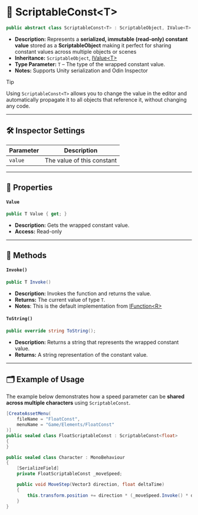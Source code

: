 # 🧩 ScriptableConst&lt;T&gt;

```csharp
public abstract class ScriptableConst<T> : ScriptableObject, IValue<T>
```

- **Description:** Represents a **serialized, immutable (read-only) constant value** stored as a **ScriptableObject**
  making it perfect for sharing constant values across multiple objects or scenes
- **Inheritance:** `ScriptableObject`, [IValue&lt;T&gt;](IValue.md)
- **Type Parameter:** `T` – The type of the wrapped constant value.
- **Notes:** Supports Unity serialization and Odin Inspector

> [!TIP]  
> Using `ScriptableConst<T>` allows you to change the value in the editor and automatically propagate it to all objects
> that reference it, without changing any code.

---

## 🛠 Inspector Settings

| Parameter            | Description                                                             |
|----------------------|-------------------------------------------------------------------------|
| `value` | The value of this constant |

---

## 🔑 Properties

#### `Value`

```csharp
public T Value { get; }
```

- **Description:** Gets the wrapped constant value.
- **Access:** Read-only

---

## 🏹 Methods

#### `Invoke()`

```csharp
public T Invoke()
```

- **Description:** Invokes the function and returns the value.
- **Returns:** The current value of type `T`.
- **Notes**: This is the default implementation from [IFunction&lt;R&gt;](../Functions/IFunction.md)

#### `ToString()`

```csharp
public override string ToString();
```

- **Description:** Returns a string that represents the wrapped constant value.
- **Returns:** A string representation of the constant value.

---

## 🗂 Example of Usage

The example below demonstrates how a speed parameter can be **shared across multiple characters** using
`ScriptableConst`.

```csharp
[CreateAssetMenu(
    fileName = "FloatConst",
    menuName = "Game/Elements/FloatConst"
)]
public sealed class FloatScriptableConst : ScriptableConst<float>
{
}
```

```csharp
public sealed class Character : MonoBehaviour
{
    [SerializeField] 
    private FloatScriptableConst _moveSpeed;

    public void MoveStep(Vector3 direction, float deltaTime) 
    {
        this.transform.position += direction * (_moveSpeed.Invoke() * deltaTime);
    }
}
```
